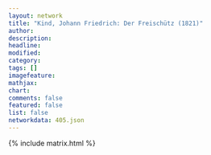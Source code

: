 ```yaml
---
layout: network
title: "Kind, Johann Friedrich: Der Freischütz (1821)"
author:
description:
headline:
modified:
category:
tags: []
imagefeature: 
mathjax: 
chart: 
comments: false
featured: false
list: false
networkdata: 405.json
---
```

{% include matrix.html %}
